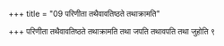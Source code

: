 +++
title = "09 परिणीता तथैवावतिष्ठते तथाक्रामति"

+++
परिणीता तथैवावतिष्ठते तथाक्रामति तथा जपति तथावपति तथा जुहोति ९
